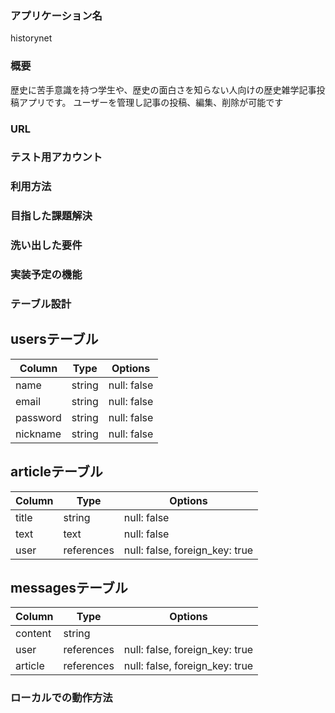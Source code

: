 ### アプリケーション名
historynet

### 概要
歴史に苦手意識を持つ学生や、歴史の面白さを知らない人向けの歴史雑学記事投稿アプリです。
ユーザーを管理し記事の投稿、編集、削除が可能です

### URL

### テスト用アカウント

### 利用方法

### 目指した課題解決

### 洗い出した要件



### 実装予定の機能

### テーブル設計

## usersテーブル

| Column   | Type   | Options     |
| -------- | ------ | ----------- |
| name     | string | null: false |
| email    | string | null: false |
| password | string | null: false |
| nickname | string | null: false |


## articleテーブル

| Column | Type       |    Options                         |
| ------ | ---------- | ---------------------------------- |
| title  | string     | null: false                        |
| text   | text       | null: false                        |
| user   | references | null: false, foreign_key: true     | 



## messagesテーブル

| Column  | Type       | Options                        |
| ------- | ---------- | ------------------------------ |
| content | string     |                                |
| user    | references | null: false, foreign_key: true |
| article | references | null: false, foreign_key: true |


### ローカルでの動作方法


